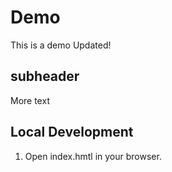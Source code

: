 # Demo

This is a demo Updated!

## subheader

More text

## Local Development

1. Open index.hmtl in your browser.